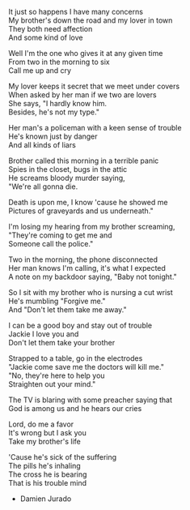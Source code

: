 It just so happens I have many concerns<br />
My brother's down the road and my lover in town<br />
They both need affection<br />
And some kind of love

Well I'm the one who gives it at any given time<br />
From two in the morning to six<br />
Call me up and cry

My lover keeps it secret that we meet under covers<br />
When asked by her man if we two are lovers<br />
She says, "I hardly know him.<br />
Besides, he's not my type."

Her man's a policeman with a keen sense of trouble<br />
He's known just by danger<br />
And all kinds of liars

Brother called this morning in a terrible panic<br />
Spies in the closet, bugs in the attic<br />
He screams bloody murder saying,<br />
"We're all gonna die.

Death is upon me, I know 'cause he showed me<br />
Pictures of graveyards and us underneath."

I'm losing my hearing from my brother screaming,<br />
"They're coming to get me and<br />
Someone call the police."

Two in the morning, the phone disconnected<br />
Her man knows I'm calling, it's what I expected<br />
A note on my backdoor saying, "Baby not tonight."

So I sit with my brother who is nursing a cut wrist<br />
He's mumbling "Forgive me."<br />
And "Don't let them take me away."

I can be a good boy and stay out of trouble<br />
Jackie I love you and<br />
Don't let them take your brother

Strapped to a table, go in the electrodes<br />
"Jackie come save me the doctors will kill me."<br />
"No, they're here to help you<br />
Straighten out your mind."

The TV is blaring with some preacher saying that<br />
God is among us and he hears our cries

Lord, do me a favor<br />
It's wrong but I ask you<br />
Take my brother's life

'Cause he's sick of the suffering<br />
The pills he's inhaling<br />
The cross he is bearing<br />
That is his trouble mind

- Damien Jurado
